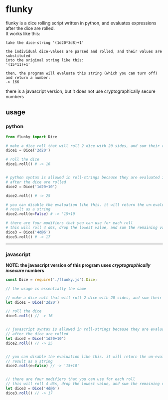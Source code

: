 
# flunky

flunky is a dice rolling script written in python, and evaluates expressions after the dice are rolled.  
It works like this:
```
take the dice-string '(1d20*3d8)+1'

the individual dice-values are parsed and rolled, and their values are substituted
into the original string like this:
'(15*11)+1'

then, the program will evaluate this string (which you can turn off) and return a number:
-> 166
```

there is a javascript version, but it does not use cryptographically secure numbers
## usage

### python
```py
from flunky import Dice

# make a dice roll that will roll 2 dice with 20 sides, and sum their results 
dice1 = Dice('2d20')

# roll the dice
dice1.roll() # -> 16


# python syntax is allowed in roll-strings because they are evaluated in python
# after the dice are rolled
dice2 = Dice('1d20+10')

dice2.roll() # -> 25

# you can disable the evaluation like this. it will return the un-evaluated
# result as a string
dice2.roll(e=False) # -> '15+10'

# there are four modifiers that you can use for each roll
# this will roll 4 d6s, drop the lowest value, and sum the remaining values
dice3 = Dice('4d@6')
dice3.roll() # -> 17
```
---
### javascript
**NOTE: the javascript version of this program uses *cryptographically insecure* numbers**
```js
const Dice = require('./flunky.js').Dice;

// the usage is essentially the same 

// make a dice roll that will roll 2 dice with 20 sides, and sum their results 
let dice1 = Dice('2d20')

// roll the dice
dice1.roll() // -> 16


// javascript syntax is allowed in roll-strings because they are evaluated
// after the dice are rolled
let dice2 = Dice('1d20+10')
dice2.roll() // -> 25


// you can disable the evaluation like this. it will return the un-evaluated
// result as a string
dice2.roll(e=false) // -> '15+10'


// there are four modifiers that you can use for each roll
// this will roll 4 d6s, drop the lowest value, and sum the remaining values
let dice3 = Dice('4d@6')
dice3.roll() // -> 17
```

